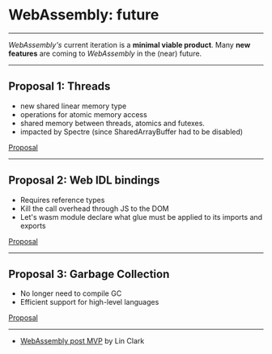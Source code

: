 # WebAssembly: future

--- 

*WebAssembly's* current iteration is a **minimal viable product**. Many **new features** are coming to *WebAssembly* in the (near) future.

--- 

## Proposal 1: Threads

* new shared linear memory type
* operations for atomic memory access
* shared memory between threads, atomics and futexes.
* impacted by Spectre (since SharedArrayBuffer had to be disabled)

[Proposal](https://github.com/WebAssembly/threads/blob/master/proposals/threads/Overview.md)

---

## Proposal 2: Web IDL bindings

* Requires reference types
* Kill the call overhead through JS to the DOM
* Let's wasm module declare what glue must be applied to its imports and exports

<!--
To speed things up, there’s a proposal that we’ve been calling the Web IDL bindings proposal. It let’s a wasm module declare what glue must be applied to its imports and exports, so that the glue doesn’t need to be written in JS. By pulling glue from JS into wasm, the glue can be optimized away completely when calling builtin Web APIs.
-->

[Proposal](https://github.com/WebAssembly/webidl-bindings)

---

## Proposal 3: Garbage Collection

* No longer need to compile GC
* Efficient support for high-level languages

[Proposal](https://github.com/WebAssembly/gc/blob/master/proposals/gc/Overview.md)

---

* [WebAssembly post MVP](https://hacks.mozilla.org/2018/10/webassemblys-post-mvp-future/) by Lin Clark

